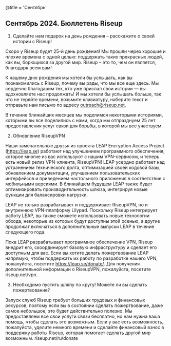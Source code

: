@title = 'Сентябрь'


Сентябрь 2024.  Бюллетень Riseup
--------------------------------

1. Сделайте нам подарок на день рождения – расскажите о своей истории с Riseup!

Скоро у Riseup будет 25-й день рождения! Мы прошли через хорошие и плохие времена с одной целью: поддержать таких прекрасных людей, как вы, борющихся за другой мир. Riseup – это то, чем он является, благодаря всем вам!

К нашему дню рождения мы хотели бы услышать, как вы познакомились с Riseup, почему вы рады, что мы все еще здесь. Мы сердечно благодарим тех, кто уже прислал свои истории — вы вдохновляете нас продолжать! И мы хотели бы услышать больше, так что не теряйте времени, возьмите клавиатуру, наберите текст и отправьте нам письмо по адресу outreach@riseup.net.

В течение ближайших месяцев мы поделимся некоторыми историями, которыми вы все поделились с нами, когда мы отпразднуем 25 лет предоставления услуг связи для борьбы, в которой мы все участвуем.

2. Обновление RiseupVPN

Наши замечательные друзья из проекта LEAP Encryption Access Project (https://leap.se) работают над улучшением программного обеспечения, которое многие из вас используют с нашим VPN-сервисом, и теперь есть новый релиз VPN-клиента, RiseupVPN! LEAP усердно работает над устранением технического долга, оптимизацией своей кодовой базы, обновлением документации, улучшением пользовательских интерфейсов и приведением настольного приложения в соответствие с мобильными версиями. В ближайшем будущем LEAP также будет оптимизировать производительность шлюза, интегрируя новые функции для балансировки нагрузки.

LEAP не только разрабатывает и поддерживает RiseupVPN, но и внутреннюю VPN-платформу Lilypad. Поскольку Riseup интегрирует работу LEAP, вы также сможете использовать новые технологии обхода, некоторые из которых будут доступны этой осенью, а другие продолжат включаться в дополнительные выпуски LEAP в течение следующего года.

Пока LEAP разрабатывает программное обеспечение VPN, Riseup внедрит его, скоординирует базовую инфраструктуру и сделает его доступным для вас. Если вы хотите делать пожертвование LEAP напрямую, чтобы поддержать их работу по разработке нашего VPN, пожалуйста, посетите https://leap.se/donate/. Для получения дополнительной информации о RiseupVPN, пожалуйста, посетите riseup.net/vpn.

3. Необходимо пустить шляпу по кругу! Можете ли вы сделать пожертвование?

Запуск служб Riseup требует больших трудовых и финансовых ресурсов, поэтому если вы в состоянии сделать пожертвование, даже самое небольшое, это будет действительно полезно. Мы предоставляем все свои услуги связи бесплатно, но нам нужна ваша помощь, чтобы сделать это возможным. Если у вас есть возможность, пожалуйста, уделите немного времени и сделайте финансовый взнос в поддержку работы Riseup, которая помогает сделать другой мир возможным. riseup.net/ru/donate